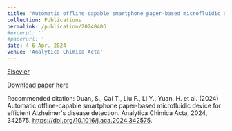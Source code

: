 ```yaml
---
title: "Automatic offline-capable smartphone paper-based microfluidic device for efficient Alzheimer's disease detection"
collection: Publications
permalink: /publication/20240406
#excerpt: ''
#paperurl: ''
date: 4-6 Apr. 2024
venue: 'Analytica Chimica Acta'
---
```


[Elsevier](https://www.sciencedirect.com/science/article/pii/S0003267024003763?via%3Dihub#fig2)

[Download paper here]()

Recommended citation: Duan, S., Cai T., Liu F., Li Y., Yuan, H. et al. (2024) Automatic offline-capable smartphone paper-based microfluidic device for efficient Alzheimer's disease detection. Analytica Chimica Acta, 2024, 342575. https://doi.org/10.1016/j.aca.2024.342575. 

